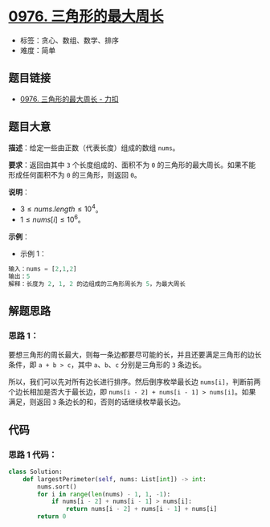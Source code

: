 # [0976. 三角形的最大周长](https://leetcode.cn/problems/largest-perimeter-triangle/)

- 标签：贪心、数组、数学、排序
- 难度：简单

## 题目链接

- [0976. 三角形的最大周长 - 力扣](https://leetcode.cn/problems/largest-perimeter-triangle/)

## 题目大意

**描述**：给定一些由正数（代表长度）组成的数组 `nums`。

**要求**：返回由其中 `3` 个长度组成的、面积不为 `0` 的三角形的最大周长。如果不能形成任何面积不为 `0` 的三角形，则返回 `0`。

**说明**：

- $3 \le nums.length \le 10^4$。
- $1 \le nums[i] \le 10^6$。

**示例**：

- 示例 1：

```python
输入：nums = [2,1,2]
输出：5
解释：长度为 2, 1, 2 的边组成的三角形周长为 5，为最大周长
```

## 解题思路

### 思路 1：

要想三角形的周长最大，则每一条边都要尽可能的长，并且还要满足三角形的边长条件，即 `a + b > c`，其中 `a`、`b`、`c` 分别是三角形的 `3` 条边长。

所以，我们可以先对所有边长进行排序。然后倒序枚举最长边 `nums[i]`，判断前两个边长相加是否大于最长边，即 `nums[i - 2] + nums[i - 1] > nums[i]`。如果满足，则返回 `3` 条边长的和，否则的话继续枚举最长边。

## 代码

### 思路 1 代码：

```python
class Solution:
    def largestPerimeter(self, nums: List[int]) -> int:
        nums.sort()
        for i in range(len(nums) - 1, 1, -1):
            if nums[i - 2] + nums[i - 1] > nums[i]:
                return nums[i - 2] + nums[i - 1] + nums[i]
        return 0
```

